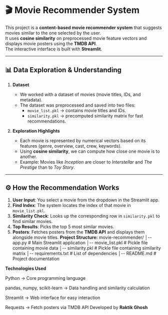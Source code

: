 # 🎬 Movie Recommender System  

This project is a **content-based movie recommender system** that suggests movies similar to the one selected by the user.  
It uses **cosine similarity** on preprocessed movie feature vectors and displays movie posters using the **TMDB API**.  
The interactive interface is built with **Streamlit**.  

---

## 📊 Data Exploration & Understanding  

1. **Dataset**  
   - We worked with a dataset of movies (movie titles, IDs, and metadata).  
   - The dataset was preprocessed and saved into two files:  
     - `movie_list.pkl` → contains movie titles and IDs.  
     - `similarity.pkl` → precomputed similarity matrix for fast recommendations.  

2. **Exploration Highlights**  
   - Each movie is represented by numerical vectors based on its features (genre, overview, cast, crew, keywords).  
   - Using **cosine similarity**, we can compute how close one movie is to another.  
   - Example: Movies like *Inception* are closer to *Interstellar* and *The Prestige* than to *Toy Story*.  

---

## ⚙️ How the Recommendation Works  

1. **User Input**: You select a movie from the dropdown in the Streamlit app.  
2. **Find Index**: The system locates the index of that movie in `movie_list.pkl`.  
3. **Similarity Check**: Looks up the corresponding row in `similarity.pkl` to find similar movies.  
4. **Top Results**: Picks the top 5 most similar movies.  
5. **Posters**: Fetches posters from the **TMDB API** and displays them alongside movie titles.
   **Project Structure:**
   movie-recommender/
│-- app.py               # Main Streamlit application
│-- movie_list.pkl       # Pickle file containing movie data
│-- similarity.pkl       # Pickle file containing similarity matrix
│-- requirements.txt     # List of dependencies
│-- README.md            # Project documentation

**Technologies Used**

Python → Core programming language

pandas, numpy, scikit-learn → Data handling and similarity calculation

Streamlit → Web interface for easy interaction

Requests → Fetch posters via TMDB API
Developed by **Raktik Ghosh**



